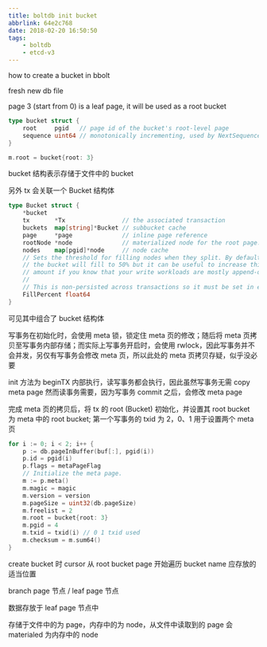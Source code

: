 ```yaml
---
title: boltdb init bucket
abbrlink: 64e2c768
date: 2018-02-20 16:50:50
tags:
    - boltdb
    - etcd-v3
---
```


how to create a bucket in bbolt

fresh new db file

page 3 (start from 0) is a leaf page, it will be used as a root bucket

```go
type bucket struct {
    root     pgid   // page id of the bucket's root-level page
    sequence uint64 // monotonically incrementing, used by NextSequence()
}
```

```go
m.root = bucket{root: 3}
```

bucket 结构表示存储于文件中的 bucket

另外 tx 会关联一个 Bucket 结构体

```go
type Bucket struct {
    *bucket
    tx       *Tx                // the associated transaction
    buckets  map[string]*Bucket // subbucket cache
    page     *page              // inline page reference
    rootNode *node              // materialized node for the root page.
    nodes    map[pgid]*node     // node cache
    // Sets the threshold for filling nodes when they split. By default,
    // the bucket will fill to 50% but it can be useful to increase this
    // amount if you know that your write workloads are mostly append-only.
    //
    // This is non-persisted across transactions so it must be set in every Tx.
    FillPercent float64
}
```

可见其中组合了 bucket 结构体

写事务在初始化时，会使用 meta 锁，锁定住 meta 页的修改；随后将 meta 页拷贝至写事务内部存储；而实际上写事务开启时，会使用 rwlock，因此写事务并不会并发，另仅有写事务会修改 meta 页，所以此处的 meta 页拷贝存疑，似乎没必要

init 方法为 beginTX 内部执行，读写事务都会执行，因此虽然写事务无需 copy meta page 然而读事务需要，因为写事务 commit 之后，会修改 meta page

完成 meta 页的拷贝后，将 tx 的 root (Bucket) 初始化，并设置其 root bucket 为 meta 中的 root bucket; 第一个写事务的 txid 为 2，0、1 用于设置两个 meta 页

```go
for i := 0; i < 2; i++ {
    p := db.pageInBuffer(buf[:], pgid(i))
    p.id = pgid(i)
    p.flags = metaPageFlag
    // Initialize the meta page.
    m := p.meta()
    m.magic = magic
    m.version = version
    m.pageSize = uint32(db.pageSize)
    m.freelist = 2
    m.root = bucket{root: 3}
    m.pgid = 4
    m.txid = txid(i) // 0 1 txid used
    m.checksum = m.sum64()
}
```

create bucket 时 cursor 从 root bucket page 开始遍历 bucket name 应存放的适当位置

branch page 节点 / leaf page 节点

数据存放于 leaf page 节点中

存储于文件中的为 page，内存中的为 node，从文件中读取到的 page 会 materialed 为内存中的 node
